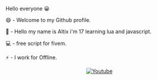Hello everyone 😀

😄 - Welcome to my Github profile.

💬 - Hello my name is Altix i'm 17 learning lua and javascript.

💻 - free script for fivem.

⚡ - I work for Offline.

<p align="center">
  <a href="https://www.youtube.com/channel/UCmrrseP4_6H3duNgZ4_Q6KQ/videos"><img alt="Youtube" src="https://img.shields.io/badge/YouTube-Altix-red?style=flat-square&logo=youtube"></a> <br>
<!--     <a href="https://discord.gg/ndxT9bRYPn"><img alt="Discord" src="https://img.shields.io/badge/Discord-Snails Shop-blue?style=flat-square&logo=discord"></a> <br>
 -->
